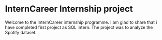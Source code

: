 # InternCareer Internship project

Welcome to the InternCareer internship programme.
I am glad to share that i have completed first project as SQL intern.
The project was to analyze the Spotify dataset.

